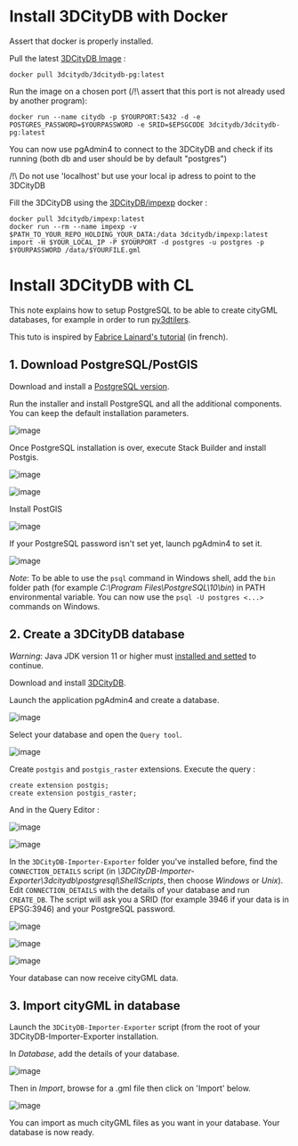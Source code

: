 # Install 3DCityDB with Docker

Assert that docker is properly installed.

Pull the latest [3DCityDB Image](https://hub.docker.com/r/3dcitydb/3dcitydb-pg) :
```
docker pull 3dcitydb/3dcitydb-pg:latest
```
Run the image on a chosen port (/!\ assert that this port is not already used by another program):

```
docker run --name citydb -p $YOURPORT:5432 -d -e POSTGRES_PASSWORD=$YOURPASSWORD -e SRID=$EPSGCODE 3dcitydb/3dcitydb-pg:latest
```

You can now use pgAdmin4 to connect to the 3DCityDB and check if its running (both db and user should be by default "postgres")

/!\ Do not use 'localhost' but use your local ip adress to point to the 3DCityDB 

Fill the 3DCityDB using the [3DCityDB/impexp](https://hub.docker.com/r/3dcitydb/impexp) docker :

```
docker pull 3dcitydb/impexp:latest
docker run --rm --name impexp -v $PATH_TO_YOUR_REPO_HOLDING_YOUR_DATA:/data 3dcitydb/impexp:latest import -H $YOUR_LOCAL_IP -P $YOURPORT -d postgres -u postgres -p $YOURPASSWORD /data/$YOURFILE.gml
```

# Install 3DCityDB with CL

This note explains how to setup PostgreSQL to be able to create cityGML databases, for example in order to run [py3dtilers](https://github.com/VCityTeam/py3dtilers).

This tuto is inspired by [Fabrice Lainard's tutorial](https://www.flprogramming.fr/index.php/2020/01/21/integration-citygml/) (in french).

## 1. Download PostgreSQL/PostGIS

Download and install a [PostgreSQL version](https://www.enterprisedb.com/downloads/postgres-postgresql-downloads).

Run the installer and install PostgreSQL and all the additional components. You can keep the default installation parameters.

![image](https://user-images.githubusercontent.com/32875283/141955094-14e12007-2c24-46a0-8363-85b62544d241.png)

Once PostgreSQL installation is over, execute Stack Builder and install Postgis.

![image](https://user-images.githubusercontent.com/32875283/154264885-634ded09-bf89-4f7a-aa80-ab838faaff69.png)

![image](https://user-images.githubusercontent.com/32875283/135090973-3954ca72-da20-4711-8242-262039bc9373.png)

Install PostGIS

![image](https://user-images.githubusercontent.com/32875283/154265126-f7753c9b-8046-4e96-95e6-52ffa078edda.png)

If your PostgreSQL password isn't set yet, launch pgAdmin4 to set it.

![image](https://user-images.githubusercontent.com/32875283/154265468-4f98e8f8-0f38-4c3b-87d9-502be8e6fb98.png)

_Note_: To be able to use the `psql` command in Windows shell, add the `bin` folder path (for example _C:\Program Files\PostgreSQL\10\bin_) in PATH environmental variable. You can now use the `psql -U postgres <...>` commands on Windows.

## 2. Create a 3DCityDB database
_Warning_: Java JDK version 11 or higher must [installed and setted](https://docs.oracle.com/cd/E19182-01/821-0917/inst_jdk_javahome_t/index.html) to continue.

Download and install [3DCityDB](https://www.3dcitydb.org/3dcitydb/downloads/).

Launch the application pgAdmin4 and create a database.

![image](https://user-images.githubusercontent.com/32875283/154266268-7a2922c4-a918-4d73-b427-0c1bc37fef0a.png)

Select your database and open the `Query tool`.

![image](https://user-images.githubusercontent.com/32875283/154266657-0bc83528-f30c-4fe0-96e2-12b36e0ba85f.png)

Create `postgis` and `postgis_raster` extensions. Execute the query :
```pgsql
create extension postgis;
create extension postgis_raster;
```

And in the Query Editor :

![image](https://user-images.githubusercontent.com/32875283/141961178-9fe74cab-2988-499e-a501-25247a6a81fa.png)

![image](https://user-images.githubusercontent.com/32875283/154267027-998ff6c0-a3d9-4058-afcc-fce51b550bbe.png)

In the `3DCityDB-Importer-Exporter` folder you've installed before, find the `CONNECTION_DETAILS` script (in _<path>\3DCityDB-Importer-Exporter\3dcitydb\postgresql\ShellScripts_, then choose _Windows_ or _Unix_). Edit `CONNECTION_DETAILS` with the details of your database and run `CREATE_DB`. The script will ask you a SRID (for example 3946 if your data is in EPSG:3946) and your PostgreSQL password.

![image](https://user-images.githubusercontent.com/32875283/154267768-98274d45-2aa3-4942-a60b-75f8b87975e1.png)

![image](https://user-images.githubusercontent.com/32875283/141962647-c7e2f2b1-17b9-413a-a6a8-693f51518d16.png)

![image](https://user-images.githubusercontent.com/32875283/141962939-16578a8e-1a1f-4265-8e25-60fb67a17504.png)

Your database can now receive cityGML data.
  
## 3. Import cityGML in database
  
Launch the `3DCityDB-Importer-Exporter` script (from the root of your 3DCityDB-Importer-Exporter installation.
  
In _Database_, add the details of your database.
  
![image](https://user-images.githubusercontent.com/32875283/141963964-aebed5a7-3f57-426f-ae03-9342fcb9728a.png)

Then in _Import_, browse for a .gml file then click on 'Import' below.
  
![image](https://user-images.githubusercontent.com/32875283/141964362-30d8830a-1cfb-4ed5-aadf-d04521b171c3.png)

You can import as much cityGML files as you want in your database. Your database is now ready.

